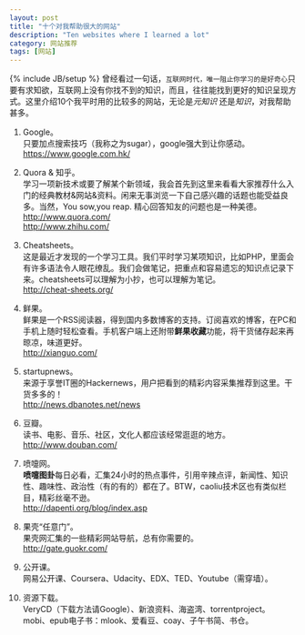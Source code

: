 ```yaml
---
layout: post
title: "十个对我帮助很大的网站"
description: "Ten websites where I learned a lot"
category: 网站推荐
tags: [网站]
---
```

{% include JB/setup %}
曾经看过一句话，`互联网时代，唯一阻止你学习的是好奇心`只要有求知欲，互联网上没有你找不到的知识，而且，往往能找到更好的知识呈现方式。这里介绍10个我平时用的比较多的网站，无论是*元知识* 还是*知识*，对我帮助甚多。

1. Google。  
只要加点搜索技巧（我称之为sugar），google强大到让你感动。  
<https://www.google.com.hk/>

1. Quora & 知乎。  
学习一项新技术或要了解某个新领域，我会首先到这里来看看大家推荐什么入门的经典教材&网站&资料。闲来无事浏览一下自己感兴趣的话题也能受益良多。当然，You sow,you reap. 精心回答知友的问题也是一种美德。  
<http://www.quora.com/>   
<http://www.zhihu.com/>

2. Cheatsheets。  
这是最近才发现的一个学习工具。我们平时学习某项知识，比如PHP，里面会有许多语法令人眼花缭乱。我们会做笔记，把重点和容易遗忘的知识点记录下来。cheatsheets可以理解为小抄，也可以理解为笔记。  
<http://cheat-sheets.org/>

3. 鲜果。  
鲜果是一个RSS阅读器，得到国内多数博客的支持。订阅喜欢的博客，在PC和手机上随时轻松查看。手机客户端上还附带**鲜果收藏**功能，将干货储存起来再晾凉，味道更好。  
<http://xianguo.com/>

4. startupnews。  
来源于享誉IT圈的Hackernews，用户把看到的精彩内容采集推荐到这里。干货多多的！  
<http://news.dbanotes.net/news>

5. 豆瓣。  
读书、电影、音乐、社区，文化人都应该经常逛逛的地方。  
<http://www.douban.com/>

6. 喷嚏网。  
**喷嚏图卦**每日必看，汇集24小时的热点事件，引用辛辣点评，新闻性、知识性、趣味性、政治性（有的有的）都在了。BTW，caoliu技术区也有类似栏目，精彩丝毫不逊。  
<http://dapenti.org/blog/index.asp>

7. 果壳“任意门”。  
果壳网汇集的一些精彩网站导航，总有你需要的。  
<http://gate.guokr.com/>

8. 公开课。  
网易公开课、Coursera、Udacity、EDX、TED、Youtube（需穿墙）。

9. 资源下载。  
VeryCD（下载方法请Google）、新浪资料、海盗湾、torrentproject。  
mobi、epub电子书：mlook、爱看豆、coay、子午书简、书仓。
